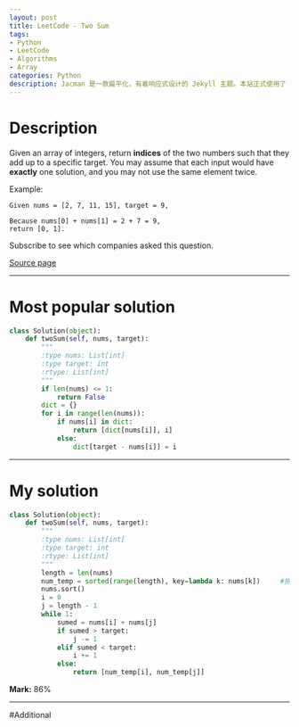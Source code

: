 ```yaml
---
layout: post
title: LeetCode - Two Sum
tags:
- Python
- LeetCode
- Algorithms
- Array
categories: Python
description: Jacman 是一款扁平化，有着响应式设计的 Jekyll 主题。本站正式使用了 Jacman 主题。Jacman 基于 Jacman 的 Hexo 主题修改而来。你可以前往本站和 Demo 预览更多关于本主题的更多效果。如果你有任何问题或意见欢迎到 GitHub 发表 issue。
---
```


# Description
Given an array of integers, return **indices** of the two numbers such that they add up to a specific target.
You may assume that each input would have **exactly** one solution, and you may not use the same element twice.

Example:
```
Given nums = [2, 7, 11, 15], target = 9,

Because nums[0] + nums[1] = 2 + 7 = 9,
return [0, 1].
```

<!-- more -->
Subscribe to see which companies asked this question.

[Source page](https://leetcode.com/problems/two-sum/#/description)

__________
# Most popular solution

```python
class Solution(object):
    def twoSum(self, nums, target):
        """
        :type nums: List[int]
        :type target: int
        :rtype: List[int]
        """
        if len(nums) <= 1:
            return False
        dict = {}
        for i in range(len(nums)):
            if nums[i] in dict:
                return [dict[nums[i]], i]
            else:
                dict[target - nums[i]] = i
```

__________
# My solution

```python
class Solution(object):
    def twoSum(self, nums, target):
        """
        :type nums: List[int]
        :type target: int
        :rtype: List[int]
        """
        length = len(nums)
        num_temp = sorted(range(length), key=lambda k: nums[k])     #排序前的数组序号
        nums.sort()
        i = 0
        j = length - 1
        while 1:
            sumed = nums[i] + nums[j]
            if sumed > target:
                j -= 1
            elif sumed < target:
                i += 1
            else:
                return [num_temp[i], num_temp[j]]
```

**Mark:** 86%

__________
#Additional
